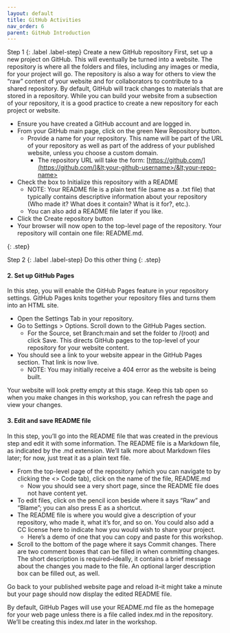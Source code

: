 ```yaml
---
layout: default
title: GitHub Activities
nav_order: 6
parent: GitHub Introduction
---
```


Step 1
{: .label .label-step}
Create a new GitHub repository
First, set up a new project on GitHub. This will eventually be turned into a website. The repository is where all the folders and files, including any images or media, for your project will go. The repository is also a way for others to view the “raw” content of your website and for collaborators to contribute to a shared repository. By default, GitHub will track changes to materials that are stored in a repository. While you can build your website from a subsection of your repository, it is a good practice to create a new repository for each project or website.

* Ensure you have created a GitHub account and are logged in.
* From your GitHub main page, click on the green New Repository button. 
    * Provide a name for your repository. This name will be part of the URL of your repository as well as part of the address of your published website, unless you choose a custom domain.
        * The repository URL will take the form: [https://github.com/](https://github.com/)&lt;your-github-username>/&lt;your-repo-name>
* Check the box to Initialize this repository with a README
    * NOTE: Your README file is a plain text file (same as a .txt file) that typically contains descriptive information about your repository (Who made it? What does it contain? What is it for?, etc.).
    * You can also add a README file later if you like.
* Click the Create repository button
* Your browser will now open to the top-level page of the repository. Your repository will contain one file: README.md.

{: .step}

Step 2
{: .label .label-step}
Do this other thing
{: .step}



#### 2. Set up GitHub Pages 

In this step, you will enable the GitHub Pages feature in your repository settings. GitHub Pages knits together your repository files and turns them into an HTML site.

* Open the Settings Tab in your repository. 
* Go to Settings > Options. Scroll down to the GitHub Pages section.
    * For the Source, set Branch:main and set the folder to /(root) and click Save. This directs GitHub pages to the top-level of your repository for your website content.
* You should see a link to your website appear in the GitHub Pages section. That link is now live.
    * NOTE: You may initially receive a 404 error as the website is being built.

Your website will look pretty empty at this stage. Keep this tab open so when you make changes in this workshop, you can refresh the page and view your changes.

#### 3. Edit and save README file 

In this step, you’ll go into the README file that was created in the previous step and edit it with some information. The README file is a Markdown file, as indicated by the .md extension. We’ll talk more about Markdown files later; for now, just treat it as a plain text file.

* From the top-level page of the repository (which you can navigate to by clicking the &lt;> Code tab), click on the name of the file, README.md
    * Now you should see a very short page, since the README file does not have content yet.
* To edit files, click on the pencil icon beside where it says “Raw” and “Blame”; you can also press E as a shortcut. 
* The README file is where you would give a description of your repository, who made it, what it’s for, and so on. You could also add a CC license here to indicate how you would wish to share your project. 
    * Here’s a demo of one that you can copy and paste for this workshop.
* Scroll to the bottom of the page where it says Commit changes. There are two comment boxes that can be filled in when committing changes. The short description is required–ideally, it contains a brief message about the changes you made to the file. An optional larger description box can be filled out, as well.

Go back to your published website page and reload it–it might take a minute but your page should now display the edited README file.

By default, GitHub Pages will use your README.md file as the homepage for your web page unless there is a file called index.md in the repository. We’ll be creating this index.md later in the workshop. 
